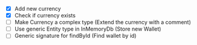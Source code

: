 - [x] Add new currency
- [x] Check if currency exists
- [ ] Make Currency a complex type (Extend the currency with a comment)
- [ ] Use generic Entity type in InMemoryDb (Store new Wallet)
- [ ] Generic signature for findById (Find wallet by id)
